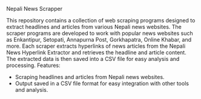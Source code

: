 Nepali News Scrapper

This repository contains a collection of web scraping programs designed to extract headlines and articles from various Nepali news websites. 
The scraper programs are developed to work with popular news websites such as Enkantipur, Setopati, Annapurna Post, Gorkhapatra, Online Khabar, and more.
Each scraper extracts hyperlinks of news articles from the Nepali News Hyperlink Extractor and retrieves the headline and article content. The extracted data is then saved into a CSV file for easy analysis and processing.
Features:
- Scraping headlines and articles from Nepali news websites.
- Output saved in a CSV file format for easy integration with other tools and analysis.

